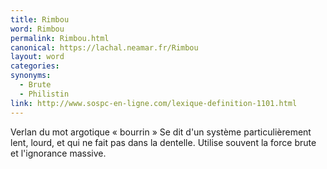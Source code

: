 ```yaml
---
title: Rimbou
word: Rimbou
permalink: Rimbou.html
canonical: https://lachal.neamar.fr/Rimbou
layout: word
categories:
synonyms:
  - Brute
  - Philistin
link: http://www.sospc-en-ligne.com/lexique-definition-1101.html
---
```


Verlan du mot argotique « bourrin » Se dit d'un système particulièrement lent, lourd, et qui ne fait pas dans la dentelle. Utilise souvent la force brute et l'ignorance massive.

